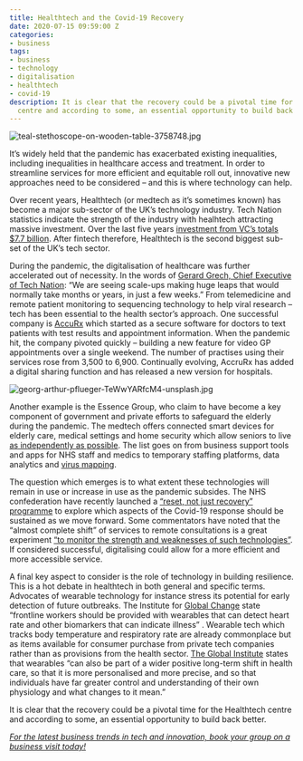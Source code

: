 ```yaml
---
title: Healthtech and the Covid-19 Recovery
date: 2020-07-15 09:59:00 Z
categories:
- business
tags:
- business
- technology
- digitalisation
- healthtech
- covid-19
description: It is clear that the recovery could be a pivotal time for the Healthtech
  centre and according to some, an essential opportunity to build back better.
---
```


![teal-stethoscope-on-wooden-table-3758748.jpg](/uploads/teal-stethoscope-on-wooden-table-3758748.jpg)

It’s widely held that the pandemic has exacerbated existing inequalities, including inequalities in healthcare access and treatment. In order to streamline services for more efficient and equitable roll out, innovative new approaches need to be considered – and this is where technology can help.

Over recent years, Healthtech (or medtech as it’s sometimes known) has become a major sub-sector of the UK’s technology industry. Tech Nation statistics indicate the strength of the industry with healhtech attracting massive investment. Over the last five years [investment from VC’s totals $7.7 billion](https://www.mobihealthnews.com/news/europe/uk-health-tech-companies-take-centre-stage-covid-19-crisis-response). After fintech therefore, Healthtech is the second biggest sub-set of the UK’s tech sector.

During the pandemic, the digitalisation of healthcare was further accelerated out of necessity.  In the words of [Gerard Grech, Chief Executive of Tech Nation](https://www.healthtechdigital.com/uk-healthtech-startups-rally-to-coronavirus-crisis/): “We are seeing scale-ups making huge leaps that would normally take months or years, in just a few weeks.”  From telemedicine and remote patient monitoring to sequencing technology to help viral research – tech has been essential to the health sector’s approach. One successful company is [AccuRx](https://www.standard.co.uk/tech/healthtech-apps-covid-19-nhs-support-a4423261.html) which started as a secure software for doctors to text patients with test results and appointment information. When the pandemic hit, the company pivoted quickly – building a new feature for video GP appointments over a single weekend. The number of practises using their services rose from 3,500 to 6,900. Continually evolving, AccruRx has added a digital sharing function and has released a new version for hospitals.

![georg-arthur-pflueger-TeWwYARfcM4-unsplash.jpg](/uploads/georg-arthur-pflueger-TeWwYARfcM4-unsplash.jpg)

Another example is the Essence Group, who claim to have become a key component of government and private efforts to safeguard the elderly during the pandemic. The medtech offers connected smart devices for elderly care, medical settings and home security which allow seniors to live [as independently as possible](https://www.med-technews.com/features/why-digital-healthtech-is-more-important-than-ever/). The list goes on from business support tools and apps for NHS staff and medics to temporary staffing platforms, data analytics and [virus mapping](https://www.mobihealthnews.com/news/europe/uk-health-tech-companies-take-centre-stage-covid-19-crisis-response). 

The question which emerges is to what extent these technologies will remain in use or increase in use as the pandemic subsides. The NHS confederation have recently launched a [“reset, not just recovery” programme](https://www.med-technews.com/news/advisory-board-calls-for-plan-to-sustain-covid-19-healthtech/) to explore which aspects of the Covid-19 response should be sustained as we move forward. Some commentators have noted that the “almost complete shift” of services to remote consultations is a great experiment [“to monitor the strength and weaknesses of such technologies”](https://www.newstatesman.com/spotlight/coronavirus/2020/03/covid-19-transforming-health-tech-what-really-works). If considered successful, digitalising could allow for a more efficient and more accessible service.

A final key aspect to consider is the role of technology in building resilience. This is a hot debate in healthtech in both general and specific terms. Advocates of wearable technology for instance stress its potential for early detection of future outbreaks. The Institute for [Global Change](https://institute.global/policy/wearables-covid-19-and-health-tech-revolution) state “frontline workers should be provided with wearables that can detect heart rate and other biomarkers that can indicate illness” . Wearable tech which tracks body temperature and respiratory rate are already commonplace but as items available for consumer purchase from private tech companies rather than as provisions from the health sector. [The Global Institute](https://institute.global/policy/wearables-covid-19-and-health-tech-revolution) states that wearables “can also be part of a wider positive long-term shift in health care, so that it is more personalised and more precise, and so that individuals have far greater control and understanding of their own physiology and what changes to it mean.” 

It is clear that the recovery could be a pivotal time for the Healthtech centre and according to some, an essential opportunity to build back better.

[*For the latest business trends in tech and innovation, book your group on a business visit today!*](https://www.insiderlondon.com/london/company-visits/)

